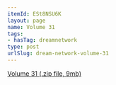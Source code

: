 ```yaml
---
itemId: ESt8NSU6K
layout: page
name: Volume 31
tags:
- hasTag: dreamnetwork
type: post
urlSlug: dream-network-volume-31
---
```

<a href="../files/Volume_31.zip" download>Volume 31 (.zip file, 9mb)</a>